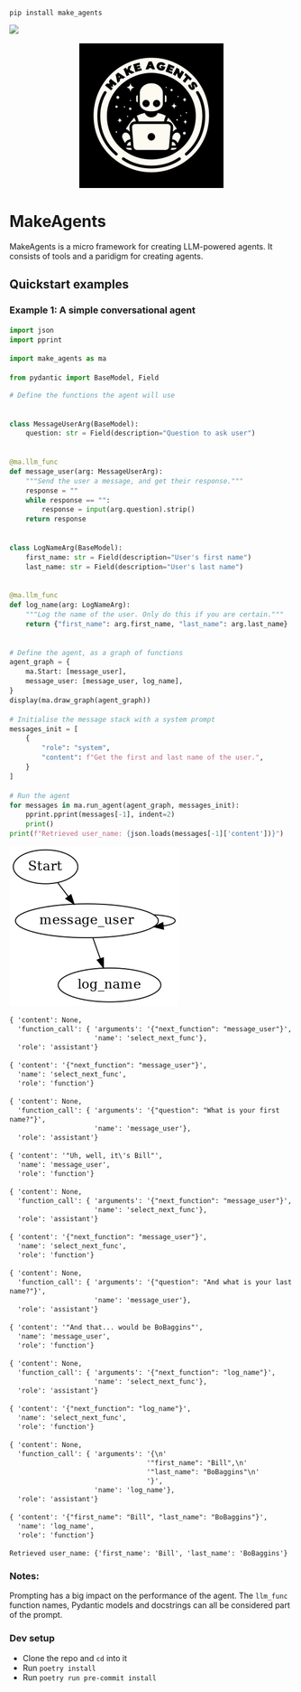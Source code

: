 <!-- Warning, README.md is autogenerated from README.ipynb, do not edit it directly -->

`pip install make_agents`

[![](https://github.com/sradc/make_agents/workflows/Python%20package/badge.svg?branch=main)](https://github.com/sradc/make_agents/commits/)

<p align="center">
  <img src="https://raw.githubusercontent.com/sradc/MakeAgents/master/README_files/make_agents_logo.jpg" width=256>
</p>

# MakeAgents

MakeAgents is a micro framework for creating LLM-powered agents.
It consists of tools and a paridigm for creating agents.

## Quickstart examples

### Example 1: A simple conversational agent


```python
import json
import pprint

import make_agents as ma

from pydantic import BaseModel, Field
```


```python
# Define the functions the agent will use


class MessageUserArg(BaseModel):
    question: str = Field(description="Question to ask user")


@ma.llm_func
def message_user(arg: MessageUserArg):
    """Send the user a message, and get their response."""
    response = ""
    while response == "":
        response = input(arg.question).strip()
    return response


class LogNameArg(BaseModel):
    first_name: str = Field(description="User's first name")
    last_name: str = Field(description="User's last name")


@ma.llm_func
def log_name(arg: LogNameArg):
    """Log the name of the user. Only do this if you are certain."""
    return {"first_name": arg.first_name, "last_name": arg.last_name}


# Define the agent, as a graph of functions
agent_graph = {
    ma.Start: [message_user],
    message_user: [message_user, log_name],
}
display(ma.draw_graph(agent_graph))

# Initialise the message stack with a system prompt
messages_init = [
    {
        "role": "system",
        "content": f"Get the first and last name of the user.",
    }
]

# Run the agent
for messages in ma.run_agent(agent_graph, messages_init):
    pprint.pprint(messages[-1], indent=2)
    print()
print(f"Retrieved user_name: {json.loads(messages[-1]['content'])}")
```


    
![png](https://raw.githubusercontent.com/sradc/MakeAgents/master/README_files/README_3_0.png)
    


    { 'content': None,
      'function_call': { 'arguments': '{"next_function": "message_user"}',
                         'name': 'select_next_func'},
      'role': 'assistant'}
    
    { 'content': '{"next_function": "message_user"}',
      'name': 'select_next_func',
      'role': 'function'}
    
    { 'content': None,
      'function_call': { 'arguments': '{"question": "What is your first name?"}',
                         'name': 'message_user'},
      'role': 'assistant'}
    
    { 'content': '"Uh, well, it\'s Bill"',
      'name': 'message_user',
      'role': 'function'}
    
    { 'content': None,
      'function_call': { 'arguments': '{"next_function": "message_user"}',
                         'name': 'select_next_func'},
      'role': 'assistant'}
    
    { 'content': '{"next_function": "message_user"}',
      'name': 'select_next_func',
      'role': 'function'}
    
    { 'content': None,
      'function_call': { 'arguments': '{"question": "And what is your last name?"}',
                         'name': 'message_user'},
      'role': 'assistant'}
    
    { 'content': '"And that... would be BoBaggins"',
      'name': 'message_user',
      'role': 'function'}
    
    { 'content': None,
      'function_call': { 'arguments': '{"next_function": "log_name"}',
                         'name': 'select_next_func'},
      'role': 'assistant'}
    
    { 'content': '{"next_function": "log_name"}',
      'name': 'select_next_func',
      'role': 'function'}
    
    { 'content': None,
      'function_call': { 'arguments': '{\n'
                                      '"first_name": "Bill",\n'
                                      '"last_name": "BoBaggins"\n'
                                      '}',
                         'name': 'log_name'},
      'role': 'assistant'}
    
    { 'content': '{"first_name": "Bill", "last_name": "BoBaggins"}',
      'name': 'log_name',
      'role': 'function'}
    
    Retrieved user_name: {'first_name': 'Bill', 'last_name': 'BoBaggins'}


### Notes:

Prompting has a big impact on the performance of the agent. The `llm_func` function names, Pydantic models and docstrings can all be considered part of the prompt.


### Dev setup

- Clone the repo and `cd` into it
- Run `poetry install`
- Run `poetry run pre-commit install`

